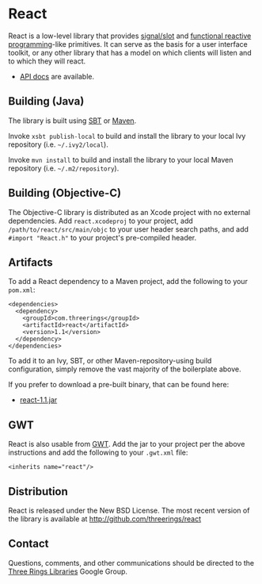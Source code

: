 React
=====

React is a low-level library that provides [signal/slot] and [functional
reactive programming]-like primitives. It can serve as the basis for a user
interface toolkit, or any other library that has a model on which clients will
listen and to which they will react.

* [API docs](http://threerings.github.com/react/apidocs/) are available.

Building (Java)
---------------

The library is built using [SBT] or [Maven].

Invoke `xsbt publish-local` to build and install the library to your local
Ivy repository (i.e. `~/.ivy2/local`).

Invoke `mvn install` to build and install the library to your local Maven
repository (i.e. `~/.m2/repository`).

Building (Objective-C)
----------------------

The Objective-C library is distributed as an Xcode project with no
external dependencies. Add `react.xcodeproj` to your project, 
add `/path/to/react/src/main/objc` to your user header search paths, 
and add `#import "React.h"` to your project's pre-compiled header.

Artifacts
---------

To add a React dependency to a Maven project, add the following to your
`pom.xml`:

    <dependencies>
      <dependency>
        <groupId>com.threerings</groupId>
        <artifactId>react</artifactId>
        <version>1.1</version>
      </dependency>
    </dependencies>

To add it to an Ivy, SBT, or other Maven-repository-using build configuration,
simply remove the vast majority of the boilerplate above.

If you prefer to download a pre-built binary, that can be found here:

* [react-1.1.jar](http://repo2.maven.org/maven2/com/threerings/react/1.1/react-1.1.jar)

GWT
---

React is also usable from [GWT](http://code.google.com/webtoolkit/). Add the
jar to your project per the above instructions and add the following to your
`.gwt.xml` file:

    <inherits name="react"/>

Distribution
------------

React is released under the New BSD License. The most recent version of the
library is available at http://github.com/threerings/react

Contact
-------

Questions, comments, and other communications should be directed to the [Three
Rings Libraries](http://groups.google.com/group/ooo-libs) Google Group.

[signal/slot]: http://en.wikipedia.org/wiki/Signals_and_slots
[functional reactive programming]: http://en.wikipedia.org/wiki/Functional_reactive_programming
[SBT]: http://github.com/harrah/xsbt/wiki/Setup
[Maven]: http://maven.apache.org/
